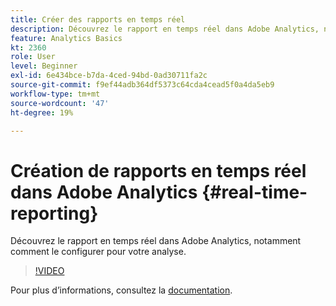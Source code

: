 ```yaml
---
title: Créer des rapports en temps réel
description: Découvrez le rapport en temps réel dans Adobe Analytics, notamment comment le configurer pour votre analyse.
feature: Analytics Basics
kt: 2360
role: User
level: Beginner
exl-id: 6e434bce-b7da-4ced-94bd-0ad30711fa2c
source-git-commit: f9ef44adb364df5373c64cda4cead5f0a4da5eb9
workflow-type: tm+mt
source-wordcount: '47'
ht-degree: 19%

---
```


# Création de rapports en temps réel dans Adobe Analytics {#real-time-reporting}

Découvrez le rapport en temps réel dans Adobe Analytics, notamment comment le configurer pour votre analyse.

>[!VIDEO](https://video.tv.adobe.com/v/25454/?quality=12&learn=on)

Pour plus dʼinformations, consultez la [documentation](https://experienceleague.adobe.com/docs/analytics/components/real-time-reporting/realtime.html).
